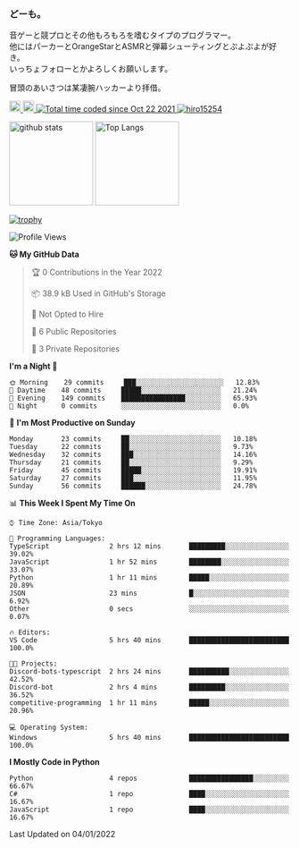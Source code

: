 ### どーも。

音ゲーと競プロとその他もろもろを嗜むタイプのプログラマー。<br>
他にはパーカーとOrangeStarとASMRと弾幕シューティングとぷよぷよが好き。<br>
いっちょフォローとかよろしくお願いします。<br>

冒頭のあいさつは某凄腕ハッカーより拝借。

<p align="left"> 
  <a href="http://twitter.com/hiro15254">
    <img height="20" src="https://img.shields.io/twitter/follow/hiro15254?label=Twitter&logo=twitter&style=flat" />
  </a>
  <a href="https://github.com/hiro15254">
    <img height="20" src="https://img.shields.io/github/followers/hiro15254?label=follow&logo=github&style=flat" />
  </a>
  <a href="https://wakatime.com/@4c6eda6c-d45f-4db4-82b1-bb86de5eb197">
    <img src="https://wakatime.com/badge/user/4c6eda6c-d45f-4db4-82b1-bb86de5eb197.svg" alt="Total time coded since Oct 22 2021" />
  </a>
  <a href="https://github.com/hiro15254">
    <img src="https://komarev.com/ghpvc/?username=hiro15254" alt="hiro15254" />
  </a>
</p>

<p align="left">
  <img alt="github stats" height="150px" src="https://github-readme-stats.vercel.app/api?username=hiro15254&theme=onedark&show_icons=ture&count_private=true" />
  <img alt="Top Langs" height="150px" src="https://github-readme-stats.vercel.app/api/top-langs/?username=hiro15254&layout=compact&show_icons=true&theme=onedark&count_private=true" />
</p>

[![trophy](https://github-profile-trophy.vercel.app/?username=hiro15254&theme=onedark&column=10)](https://github.com/ryo-ma/github-profile-trophy)

<!--START_SECTION:waka-->
![Profile Views](http://img.shields.io/badge/Profile%20Views-0-blue)

**🐱 My GitHub Data** 

> 🏆 0 Contributions in the Year 2022
 > 
> 📦 38.9 kB Used in GitHub's Storage 
 > 
> 🚫 Not Opted to Hire
 > 
> 📜 6 Public Repositories 
 > 
> 🔑 3 Private Repositories  
 > 
**I'm a Night 🦉** 

```text
🌞 Morning    29 commits     ███░░░░░░░░░░░░░░░░░░░░░░   12.83% 
🌆 Daytime    48 commits     █████░░░░░░░░░░░░░░░░░░░░   21.24% 
🌃 Evening    149 commits    ████████████████░░░░░░░░░   65.93% 
🌙 Night      0 commits      ░░░░░░░░░░░░░░░░░░░░░░░░░   0.0%

```
📅 **I'm Most Productive on Sunday** 

```text
Monday       23 commits     ██░░░░░░░░░░░░░░░░░░░░░░░   10.18% 
Tuesday      22 commits     ██░░░░░░░░░░░░░░░░░░░░░░░   9.73% 
Wednesday    32 commits     ███░░░░░░░░░░░░░░░░░░░░░░   14.16% 
Thursday     21 commits     ██░░░░░░░░░░░░░░░░░░░░░░░   9.29% 
Friday       45 commits     █████░░░░░░░░░░░░░░░░░░░░   19.91% 
Saturday     27 commits     ███░░░░░░░░░░░░░░░░░░░░░░   11.95% 
Sunday       56 commits     ██████░░░░░░░░░░░░░░░░░░░   24.78%

```


📊 **This Week I Spent My Time On** 

```text
⌚︎ Time Zone: Asia/Tokyo

💬 Programming Languages: 
TypeScript               2 hrs 12 mins       █████████░░░░░░░░░░░░░░░░   39.02% 
JavaScript               1 hr 52 mins        ████████░░░░░░░░░░░░░░░░░   33.07% 
Python                   1 hr 11 mins        █████░░░░░░░░░░░░░░░░░░░░   20.89% 
JSON                     23 mins             █░░░░░░░░░░░░░░░░░░░░░░░░   6.92% 
Other                    0 secs              ░░░░░░░░░░░░░░░░░░░░░░░░░   0.07%

🔥 Editors: 
VS Code                  5 hrs 40 mins       █████████████████████████   100.0%

🐱‍💻 Projects: 
Discord-bots-typescript  2 hrs 24 mins       ██████████░░░░░░░░░░░░░░░   42.52% 
Discord-bot              2 hrs 4 mins        █████████░░░░░░░░░░░░░░░░   36.52% 
competitive-programming  1 hr 11 mins        █████░░░░░░░░░░░░░░░░░░░░   20.96%

💻 Operating System: 
Windows                  5 hrs 40 mins       █████████████████████████   100.0%

```

**I Mostly Code in Python** 

```text
Python                   4 repos             ████████████████░░░░░░░░░   66.67% 
C#                       1 repo              ████░░░░░░░░░░░░░░░░░░░░░   16.67% 
JavaScript               1 repo              ████░░░░░░░░░░░░░░░░░░░░░   16.67%

```



 Last Updated on 04/01/2022
<!--END_SECTION:waka-->
